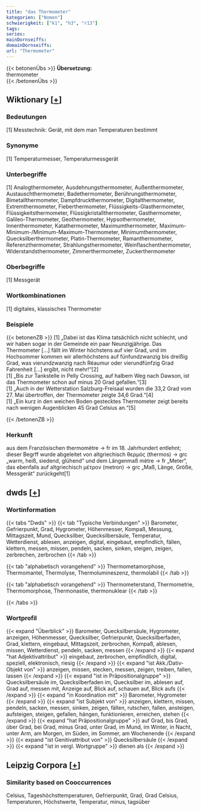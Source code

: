 ```yaml
---
title: "das Thermometer"
kategorien: ["Nomen"]
schwierigkeit: ["k1", "h3", "r13"]
tags:
series:
mainDornseiffs:
domainDornseiffs:
url: "Thermometer"
---
```


{{< betonenÜbs >}}
**Übersetzung:**  
thermometer  
{{< /betonenÜbs >}}

## Wiktionary [[+](https://de.wiktionary.org/wiki/Thermometer)]

### Bedeutungen
[1] Messtechnik: Gerät, mit dem man Temperaturen bestimmt  

### Synonyme
[1] Temperaturmesser, Temperaturmessgerät  

### Unterbegriffe
[1] Analogthermometer, Ausdehnungsthermometer, Außenthermometer, Austauschthermometer,  Badethermometer, Berührungsthermometer,  Bimetallthermometer, Dampfdruckthermometer,  Digitalthermometer,   Extremthermometer, Fieberthermometer, Flüssigkeits-Glasthermometer,  Flüssigkeitsthermometer, Flüssigkristallthermometer,  Gasthermometer, Galileo-Thermometer, Geothermometer, Hypsothermometer, Innenthermometer, Katathermometer, Maximumthermometer, Maximum-Minimum-/Minimum-Maximum-Thermometer, Minimumthermometer, Quecksilberthermometer, Platin-Thermometer, Ramanthermometer,   Referenzthermometer, Strahlungsthermometer,  Weinflaschenthermometer,  Widerstandsthermometer, Zimmerthermometer, Zuckerthermometer  

### Oberbegriffe
[1] Messgerät  

### Wortkombinationen
[1] digitales, klassisches Thermometer  

### Beispiele
{{< betonenZB >}}
[1] „Dabei ist das Klima tatsächlich nicht schlecht, und wir haben sogar in der Gemeinde ein paar Neunzigjährige. Das Thermometer […] fällt im Winter höchstens auf vier Grad, und im Hochsommer kommen wir allerhöchstens auf fünfundzwanzig bis dreißig Grad, was vierundzwanzig nach Réaumur oder vierundfünfzig Grad Fahrenheit […] ergibt, nicht mehr!“[2]  
[1] „Bis zur Tankstelle in Pelly Crossing, auf halbem Weg nach Dawson, ist das Thermometer schon auf minus 20 Grad gefallen.“[3]  
[1] „Auch in der Wetterstation Salzburg-Freisaal wurden die 33,2 Grad vom 27. Mai übertroffen, der Thermometer zeigte 34,6 Grad.“[4]  
[1] „Ein kurz in den weichen Boden gestecktes Thermometer zeigt bereits nach wenigen Augenblicken 45 Grad Celsius an.“[5]  

{{< /betonenZB >}}
### Herkunft
aus dem Französischen thermomètre → fr im 18. Jahrhundert entlehnt; dieser Begrff wurde abgeleitet von altgriechisch θερμός (thermos) → grc „warm, heiß, siedend, glühend“ und dem Längenmaß mètre → fr „Meter“, das ebenfalls auf altgriechisch μέτρον (metron) → grc „Maß, Länge, Größe, Messgerät“ zurückgeht[1]  



## dwds [[+](https://www.dwds.de/wb/Thermometer)]

### Wortinformation
{{< tabs "Dwds" >}}
{{< tab "Typische Verbindungen" >}}
Barometer, Gefrierpunkt, Grad, Hygrometer, Höhenmesser, Kompaß, Messung, Mittagszeit, Mund, Quecksilber, Quecksilbersäule, Temperatur, Wetterdienst, ablesen, anzeigen, digital, eingebaut, empfindlich, fällen, klettern, messen, missen, pendeln, sacken, sinken, steigen, zeigen, zerbrechen, zerbrochen
{{< /tab >}}

{{< tab "alphabetisch vorangehend" >}}
Thermometamorphose, Thermomantel, Thermolyse, Thermolumineszenz, thermolabil
{{< /tab >}}

{{< tab "alphabetisch vorangehend" >}}
Thermometerstand, Thermometrie, Thermomorphose, Thermonastie, thermonuklear
{{< /tab >}}

{{< /tabs >}}

### Wortprofil
{{< expand "Überblick" >}} Barometer, Quecksilbersäule, Hygrometer, anzeigen, Höhenmesser, Quecksilber, Gefrierpunkt, Quecksilberfaden, Grad, klettern, eingebaut, Mittagszeit, zerbrochen, Kompaß, ablesen, missen, Wetterdienst, pendeln, sacken, messen {{< /expand >}}
{{< expand "hat Adjektivattribut" >}} eingebaut, zerbrochen, empfindlich, digital, speziell, elektronisch, riesig {{< /expand >}}
{{< expand "ist Akk./Dativ-Objekt von" >}} anzeigen, missen, stecken, messen, zeigen, treiben, fallen, lassen {{< /expand >}}
{{< expand "ist in Präpositionalgruppe" >}} Quecksilbersäule im, Quecksilberfaden im, Quecksilber im, ablesen auf, Grad auf, messen mit, Anzeige auf, Blick auf, schauen auf, Blick aufs {{< /expand >}}
{{< expand "in Koordination mit" >}} Barometer, Hygrometer {{< /expand >}}
{{< expand "ist Subjekt von" >}} anzeigen, klettern, missen, pendeln, sacken, messen, sinken, zeigen, fällen, rutschen, fallen, ansteigen, aufsteigen, steigen, gefallen, hängen, funktionieren, erreichen, stehen {{< /expand >}}
{{< expand "hat Präpositionalgruppe" >}} auf Grad, bis Grad, über Grad, bei Grad, minus Grad, unter Grad, im Mund, im Winter, in Nacht, unter Arm, am Morgen, im Süden, im Sommer, am Wochenende {{< /expand >}}
{{< expand "ist Genitivattribut von" >}} Quecksilbersäule {{< /expand >}}
{{< expand "ist in vergl. Wortgruppe" >}} dienen als {{< /expand >}}

## Leipzig Corpora [[+](https://corpora.uni-leipzig.de/en/res?word=Thermometer&corpusId=deu_newscrawl-public_2018)]


### Similarity based on Cooccurrences
Celsius, Tageshöchsttemperaturen, Gefrierpunkt, Grad, Grad Celsius, Temperaturen, Höchstwerte, Temperatur, minus, tagsüber

